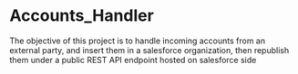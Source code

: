 # Accounts_Handler
The objective of this project is to handle incoming accounts from an external party, and insert them in a salesforce organization, then republish them under a public REST API endpoint hosted on salesforce side
